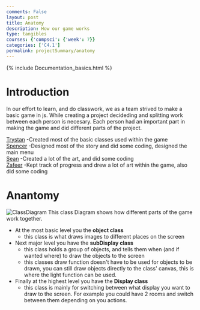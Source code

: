 ```yaml
---
comments: False
layout: post
title: Anatomy
description: How our game works
type: tangibles
courses: {'compsci': {'week': 7}}
categories: ['C4.1']
permalink: projectSummary/anatomy
---
```

{% include Documentation_basics.html %}

# Introduction
In our effort to learn, and do classwork, we as a team strived to make a basic game in js. While creating a project decideding and splitting work between each person is necesary. Each person had an important part in making the game and did different parts of the project.

[Trystan](/Group/projectSummary/Trystan) -Created most of the basic classes used within the game <br>
[Spencer](/Group/projectSummary/Spencer) -Designed most of the story and did some coding, designed the main menu <br>
[Sean](/Group/projectSummary/Sean) -Created a lot of the art, and did some coding <br>
[Zafeer](/Group/Documentation/Zafeer) -Kept track of progress and drew a lot of art within the game, also did some coding

# Anantomy
![ClassDiagram](/Group/images/ClassDiagramv2.png)
This class Diagram shows how different parts of the game work together.
- At the most basic level you the **object class**
    - this class is what draws images to different places on the screen
- Next major level you have the **subDisplay class** 
    - this class holds a group of objects, and tells them when (and if wanted where) to draw the objects to the screen
    - this classes draw function doesn't have to be used for objects to be drawn, you can still draw objects directly to the class' canvas, this is where the light function can be used.
- Finally at the highest level you have the **Display class**
    - this class is mainly for switching between what display you want to draw to the screen. For example you could have 2 rooms and switch between them depending on you actions.